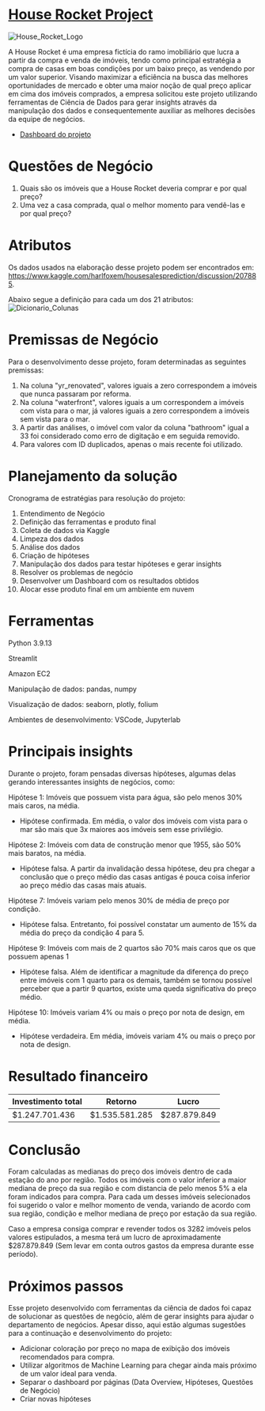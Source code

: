 # [House Rocket Project](http://54.147.183.107:8501)

![House_Rocket_Logo](https://user-images.githubusercontent.com/68931118/194935369-bed73ceb-a037-4ecf-8d2d-4e3b5a722b78.png)

A House Rocket é uma empresa fictícia do ramo imobiliário que lucra a partir da compra e venda de imóveis, tendo como principal estratégia a compra de casas em boas condições por um baixo preço, as vendendo por um valor superior. Visando maximizar a eficiência na busca das melhores oportunidades de mercado e obter uma maior noção de qual preço aplicar em cima dos imóveis comprados, a empresa solicitou este projeto utilizando ferramentas de Ciência de Dados para gerar insights através da manipulação dos dados e consequentemente auxiliar as melhores decisões da equipe de negócios.

- [Dashboard do projeto](http://54.147.183.107:8501)

# Questões de Negócio

1. Quais são os imóveis que a House Rocket deveria comprar e por qual preço?
2. Uma vez a casa comprada, qual o melhor momento para vendê-las e por qual preço?

# Atributos

Os dados usados na elaboração desse projeto podem ser encontrados em: https://www.kaggle.com/harlfoxem/housesalesprediction/discussion/207885. 

Abaixo segue a definição para cada um dos 21 atributos:
![Dicionario_Colunas](https://user-images.githubusercontent.com/68931118/194935580-43318e09-df49-4c8c-b010-96ec0625e499.png)

# Premissas de Negócio

Para o desenvolvimento desse projeto, foram determinadas as seguintes premissas:

1. Na coluna "yr_renovated", valores iguais a zero correspondem a imóveis que nunca passaram por reforma.
2. Na coluna "waterfront", valores iguais a um correspondem a imóveis com vista para o mar, já valores iguais a zero correspondem a imóveis sem vista para o mar.
3. A partir das análises, o imóvel com valor da coluna "bathroom" igual a 33 foi considerado como erro de digitação e em seguida removido.
4. Para valores com ID duplicados, apenas o mais recente foi utilizado.

# Planejamento da solução

Cronograma de estratégias para resolução do projeto:

1. Entendimento de Negócio
2. Definição das ferramentas e produto final
3. Coleta de dados via Kaggle
4. Limpeza dos dados
5. Análise dos dados
6. Criação de hipóteses
7. Manipulação dos dados para testar hipóteses e gerar insights
8. Resolver os problemas de negócio
9. Desenvolver um Dashboard com os resultados obtidos
10. Alocar esse produto final em um ambiente em nuvem

# Ferramentas

Python 3.9.13

Streamlit

Amazon EC2

Manipulação de dados: pandas, numpy

Visualização de dados: seaborn, plotly, folium

Ambientes de desenvolvimento: VSCode, Jupyterlab

# Principais insights

Durante o projeto, foram pensadas diversas hipóteses, algumas delas gerando interessantes insights de negócios, como:

Hipótese 1: Imóveis que possuem vista para água, são pelo menos 30% mais caros, na média.
- Hipótese confirmada. Em média, o valor dos imóveis com vista para o mar são mais que 3x maiores aos imóveis sem esse privilégio.

Hipótese 2: Imóveis com data de construção menor que 1955, são 50% mais baratos, na média.
- Hipótese falsa. A partir da invalidação dessa hipótese, deu pra chegar a conclusão que o preço médio das casas antigas é pouca coisa inferior ao preço médio das casas mais atuais.
 
Hipótese 7: Imóveis variam pelo menos 30% de média de preço por condição.
- Hipótese falsa. Entretanto, foi possível constatar um aumento de 15% da média do preço da condição 4 para 5.

Hipótese 9: Imóveis com mais de 2 quartos são 70% mais caros que os que possuem apenas 1
- Hipótese falsa. Além de identificar a magnitude da diferença do preço entre imóveis com 1 quarto para os demais, também se tornou possível perceber que a partir 9 quartos, existe uma queda significativa do preço médio.

Hipótese 10: Imóveis variam 4% ou mais o preço por nota de design, em média.
- Hipótese verdadeira. Em média, imóveis variam 4% ou mais o preço por nota de design.

# Resultado financeiro

|Investimento total|Retorno|Lucro|
|--|--|--|
|$1.247.701.436|$1.535.581.285|$287.879.849|

# Conclusão

Foram calculadas as medianas do preço dos imóveis dentro de cada estação do ano por região. Todos os imóveis com o valor inferior a maior mediana de preço da sua região e com distancia de pelo menos 5% a ela foram indicados para compra. Para cada um desses imóveis selecionados foi sugerido o valor e melhor momento de venda, variando de acordo com sua região, condição e melhor mediana de preço por estação da sua região.

Caso a empresa consiga comprar e revender todos os 3282 imóveis pelos valores estipulados, a mesma terá um lucro de aproximadamente $287.879.849 (Sem levar em conta outros gastos da empresa durante esse período). 

# Próximos passos

Esse projeto desenvolvido com ferramentas da ciência de dados foi capaz de solucionar as questões de negócio, além de gerar insights para ajudar o departamento de negócios. Apesar disso, aqui estão algumas sugestões para a continuação e desenvolvimento do projeto:

- Adicionar coloração por preço no mapa de exibição dos imóveis recomendados para compra.
- Utilizar algoritmos de Machine Learning para chegar ainda mais próximo de um valor ideal para venda.
- Separar o dashboard por páginas (Data Overview, Hipóteses, Questões de Negócio)
- Criar novas hipóteses
